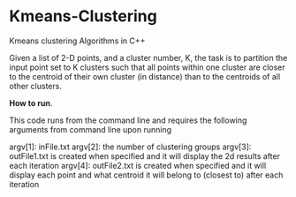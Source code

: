 # Kmeans-Clustering
Kmeans clustering Algorithms in C++

Given a list of 2-D points, and a cluster number, K, the task is to partition the input point set to K clusters such that all points within one cluster are closer to the centroid of their own cluster (in distance) than to the centroids of all other clusters. 

<b>How to run</b>.

This code runs from the command line and requires the following arguments from command line upon running

argv[1]: inFile.txt
argv[2]: the number of clustering groups
argv[3]: outFile1.txt is created when specified and it will display the 2d results after each iteration
argv[4]: outFile2.txt is created when specified and it will display each point and what centroid it will belong to (closest to) after each iteration

